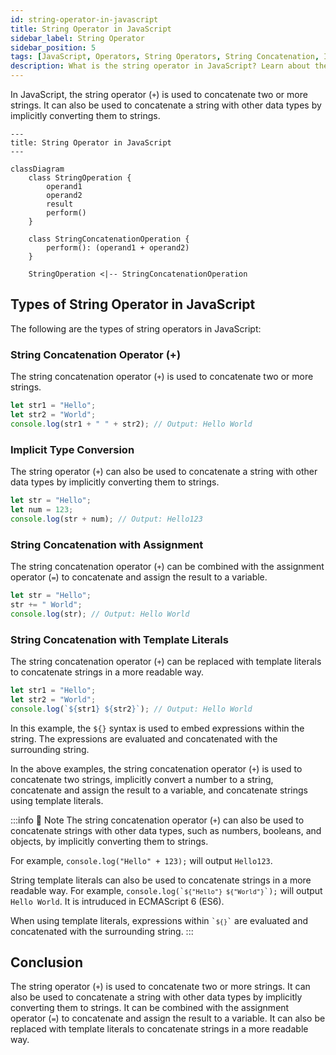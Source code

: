 ```yaml
---
id: string-operator-in-javascript
title: String Operator in JavaScript
sidebar_label: String Operator
sidebar_position: 5
tags: [JavaScript, Operators, String Operators, String Concatenation, Implicit Type Conversion, String Concatenation with Assignment, String Concatenation with Template Literals, Template Literals, ECMAScript 6, ES6, String Concatenation Operator, Assignment Operator, Template Literals, Implicit Type Conversion, Concatenation, String]
description: What is the string operator in JavaScript? Learn about the types of string operators in JavaScript, including string concatenation operator, implicit type conversion, string concatenation with assignment, and string concatenation with template literals.
---
```


In JavaScript, the string operator (`+`) is used to concatenate two or more strings. It can also be used to concatenate a string with other data types by implicitly converting them to strings.

```mermaid
---
title: String Operator in JavaScript
---

classDiagram
    class StringOperation {
        operand1
        operand2
        result
        perform()
    }

    class StringConcatenationOperation {
        perform(): (operand1 + operand2)
    }

    StringOperation <|-- StringConcatenationOperation
```

## Types of String Operator in JavaScript

The following are the types of string operators in JavaScript:

### String Concatenation Operator (+)

The string concatenation operator (`+`) is used to concatenate two or more strings.

```js {3} title="String Concatenation Operator" showLineNumbers
let str1 = "Hello";
let str2 = "World";
console.log(str1 + " " + str2); // Output: Hello World
```

### Implicit Type Conversion

The string operator (`+`) can also be used to concatenate a string with other data types by implicitly converting them to strings.

```js {3} title="Implicit Type Conversion" showLineNumbers
let str = "Hello";
let num = 123;
console.log(str + num); // Output: Hello123
```

### String Concatenation with Assignment

The string concatenation operator (`+`) can be combined with the assignment operator (`=`) to concatenate and assign the result to a variable.

```js {2} title="String Concatenation with Assignment" showLineNumbers
let str = "Hello";
str += " World";
console.log(str); // Output: Hello World
```

### String Concatenation with Template Literals

The string concatenation operator (`+`) can be replaced with template literals to concatenate strings in a more readable way.

```js {3} title="String Concatenation with Template Literals" showLineNumbers
let str1 = "Hello";
let str2 = "World";
console.log(`${str1} ${str2}`); // Output: Hello World
```

In this example, the `${}` syntax is used to embed expressions within the string. The expressions are evaluated and concatenated with the surrounding string.

In the above examples, the string concatenation operator (`+`) is used to concatenate two strings, implicitly convert a number to a string, concatenate and assign the result to a variable, and concatenate strings using template literals.

:::info 📝 Note
The string concatenation operator (`+`) can also be used to concatenate strings with other data types, such as numbers, booleans, and objects, by implicitly converting them to strings.

For example, `console.log("Hello" + 123);` will output `Hello123`.

String template literals can also be used to concatenate strings in a more readable way. For example, <code>console.log(&#96;`${"Hello"} ${"World"}`&#96;);</code> will output `Hello World`. It is intruduced in ECMAScript 6 (ES6).

When using template literals, expressions within <code>&#96;`${}`&#96;</code> are evaluated and concatenated with the surrounding string.
:::

## Conclusion

The string operator (`+`) is used to concatenate two or more strings. It can also be used to concatenate a string with other data types by implicitly converting them to strings. It can be combined with the assignment operator (`=`) to concatenate and assign the result to a variable. It can also be replaced with template literals to concatenate strings in a more readable way.